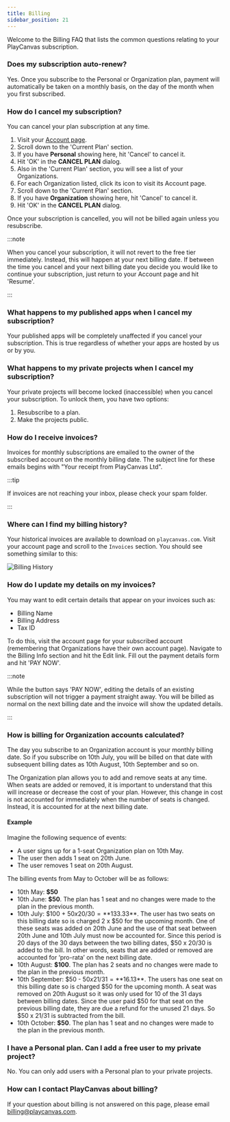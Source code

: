 ```yaml
---
title: Billing
sidebar_position: 21
---
```


Welcome to the Billing FAQ that lists the common questions relating to your PlayCanvas subscription.

### Does my subscription auto-renew?

Yes. Once you subscribe to the Personal or Organization plan, payment will automatically be taken on a monthly basis, on the day of the month when you first subscribed.

### How do I cancel my subscription?

You can cancel your plan subscription at any time.

1. Visit your [Account page](https://playcanvas.com/account).
2. Scroll down to the 'Current Plan' section.
3. If you have **Personal** showing here, hit 'Cancel' to cancel it.
4. Hit 'OK' in the **CANCEL PLAN** dialog.
5. Also in the 'Current Plan' section, you will see a list of your Organizations.
6. For each Organization listed, click its icon to visit its Account page.
7. Scroll down to the 'Current Plan' section.
8. If you have **Organization** showing here, hit 'Cancel' to cancel it.
9. Hit 'OK' in the **CANCEL PLAN** dialog.

Once your subscription is cancelled, you will not be billed again unless you resubscribe.

:::note

When you cancel your subscription, it will not revert to the free tier immediately. Instead, this will happen at your next billing date. If between the time you cancel and your next billing date you decide you would like to continue your subscription, just return to your Account page and hit 'Resume'.

:::

### What happens to my published apps when I cancel my subscription?

Your published apps will be completely unaffected if you cancel your subscription. This is true regardless of whether your apps are hosted by us or by you.

### What happens to my private projects when I cancel my subscription?

Your private projects will become locked (inaccessible) when you cancel your subscription. To unlock them, you have two options:

1. Resubscribe to a plan.
2. Make the projects public.

### How do I receive invoices?

Invoices for monthly subscriptions are emailed to the owner of the subscribed account on the monthly billing date. The subject line for these emails begins with "Your receipt from PlayCanvas Ltd".

:::tip

If invoices are not reaching your inbox, please check your spam folder.

:::

### Where can I find my billing history?

Your historical invoices are available to download on `playcanvas.com`. Visit your account page and scroll to the `Invoices` section. You should see something similar to this:

![Billing History](/img/user-manual/billing/invoices.png)

### How do I update my details on my invoices?

You may want to edit certain details that appear on your invoices such as:

* Billing Name
* Billing Address
* Tax ID

To do this, visit the account page for your subscribed account (remembering that Organizations have their own account page). Navigate to the Billing Info section and hit the Edit link. Fill out the payment details form and hit 'PAY NOW'.

:::note

While the button says 'PAY NOW', editing the details of an existing subscription will not trigger a payment straight away. You will be billed as normal on the next billing date and the invoice will show the updated details.

:::

### How is billing for Organization accounts calculated?

The day you subscribe to an Organization account is your monthly billing date. So if you subscribe on 10th July, you will be billed on that date with subsequent billing dates as 10th August, 10th September and so on.

The Organization plan allows you to add and remove seats at any time. When seats are added or removed, it is important to understand that this will increase or decrease the cost of your plan. However, this change in cost is not accounted for immediately when the number of seats is changed. Instead, it is accounted for at the next billing date.

#### Example

Imagine the following sequence of events:

* A user signs up for a 1-seat Organization plan on 10th May.
* The user then adds 1 seat on 20th June.
* The user removes 1 seat on 20th August.

The billing events from May to October will be as follows:

* 10th May: **$50**
* 10th June: **$50**. The plan has 1 seat and no changes were made to the plan in the previous month.
* 10th July: $100 + $50 x 20/30 = **$133.33**. The user has two seats on this billing date so is charged 2 x $50 for the upcoming month. One of these seats was added on 20th June and the use of that seat between 20th June and 10th July must now be accounted for. Since this period is 20 days of the 30 days between the two billing dates, $50 x 20/30 is added to the bill. In other words, seats that are added or removed are accounted for ‘pro-rata’ on the next billing date.
* 10th August: **$100**. The plan has 2 seats and no changes were made to the plan in the previous month.
* 10th September: $50 - $50 x 21/31 = **$16.13**. The users has one seat on this billing date so is charged $50 for the upcoming month. A seat was removed on 20th August so it was only used for 10 of the 31 days between billing dates. Since the user paid $50 for that seat on the previous billing date, they are due a refund for the unused 21 days. So $50 x 21/31 is subtracted from the bill.
* 10th October: **$50**. The plan has 1 seat and no changes were made to the plan in the previous month.

### I have a Personal plan. Can I add a free user to my private project?

No. You can only add users with a Personal plan to your private projects.

### How can I contact PlayCanvas about billing?

If your question about billing is not answered on this page, please email [billing@playcanvas.com](mailto:billing@playcanvas.com).
